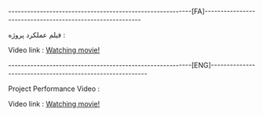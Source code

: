 
----------------------------------------------------------[FA]----------------------------------------------------------


فیلم عملکرد پروژه :


Video link : <a href="https://drive.google.com/file/d/1J8cZ5bNqXfKxgMRsujJBjwVAtDwwCr9e/view">Watching movie!</a>

----------------------------------------------------------[ENG]----------------------------------------------------------

Project Performance Video :




Video link : <a href="https://drive.google.com/file/d/1J8cZ5bNqXfKxgMRsujJBjwVAtDwwCr9e/view">Watching movie!</a>
